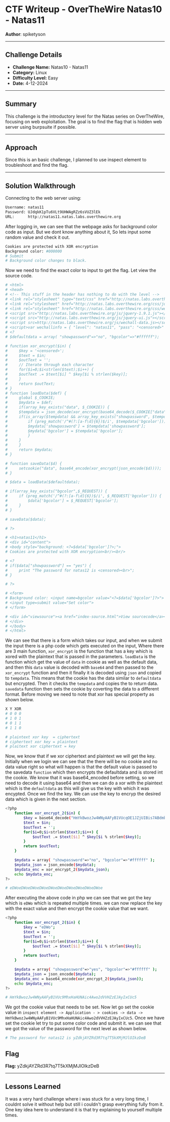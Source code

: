# CTF Writeup - **OverTheWire Natas10 - Natas11**

**Author**: spiketyson 

---

## Challenge Details

- **Challenge Name:** Natas10 - Natas11
- **Category:** Linux
- **Difficulty Level:** Easy
- **Date:** 4-12-2024

---

## Summary

This challenge is the introductory level for the Natas series on OverTheWire, focusing on web exploitation. The goal is to find the flag that is hidden web server using burpsuite if possible.

---

## Approach

Since this is an basic challenge, I planned to use inspect element to troubleshoot and find the flag.

---

## Solution Walkthrough

Connecting to the web server using:

```bash
Username: natas11
Password: UJdqkK1pTu6VLt9UHWAgRZz6sVUZ3lEk
URL:      http://natas11.natas.labs.overthewire.org
```

After logging in, we can see that the webpage asks for background color code as input.  But we dont know anything about it, So lets input some random value and check it out. 

```bash
Cookies are protected with XOR encryption
Background color: #000000
# Submit
# Background color changes to black. 
```

Now we need to find the exact color to input to get the flag. Let view the source code. 

```bash
# <html>
# <head>
# <!-- This stuff in the header has nothing to do with the level -->
# <link rel="stylesheet" type="text/css" href="http://natas.labs.overthewire.org/css/level.css">
# <link rel="stylesheet" href="http://natas.labs.overthewire.org/css/jquery-ui.css" />
# <link rel="stylesheet" href="http://natas.labs.overthewire.org/css/wechall.css" />
# <script src="http://natas.labs.overthewire.org/js/jquery-1.9.1.js"></script>
# <script src="http://natas.labs.overthewire.org/js/jquery-ui.js"></script>
# <script src=http://natas.labs.overthewire.org/js/wechall-data.js></script><script src="http://natas.labs.overthewire.org/js/wechall.js"></script>
# <script>var wechallinfo = { "level": "natas11", "pass": "<censored>" };</script></head>
# <?
# $defaultdata = array( "showpassword"=>"no", "bgcolor"=>"#ffffff");

# function xor_encrypt($in) {
#     $key = '<censored>';
#     $text = $in;
#     $outText = '';
#     // Iterate through each character
#     for($i=0;$i<strlen($text);$i++) {
#     $outText .= $text[$i] ^ $key[$i % strlen($key)];
#     }
#     return $outText;
# }
# function loadData($def) {
#     global $_COOKIE;
#     $mydata = $def;
#     if(array_key_exists("data", $_COOKIE)) {
#     $tempdata = json_decode(xor_encrypt(base64_decode($_COOKIE["data"])), true);
#     if(is_array($tempdata) && array_key_exists("showpassword", $tempdata) && array_key_exists("bgcolor", $tempdata)) {
#         if (preg_match('/^#(?:[a-f\d]{6})$/i', $tempdata['bgcolor'])) {
#         $mydata['showpassword'] = $tempdata['showpassword'];
#         $mydata['bgcolor'] = $tempdata['bgcolor'];
#         }
#     }
#     }
#     return $mydata;
# }

# function saveData($d) {
#     setcookie("data", base64_encode(xor_encrypt(json_encode($d))));
# }

# $data = loadData($defaultdata);

# if(array_key_exists("bgcolor",$_REQUEST)) {
#     if (preg_match('/^#(?:[a-f\d]{6})$/i', $_REQUEST['bgcolor'])) {
#         $data['bgcolor'] = $_REQUEST['bgcolor'];
#     }
# }

# saveData($data);

# ?>

# <h1>natas11</h1>
# <div id="content">
# <body style="background: <?=$data['bgcolor']?>;">
# Cookies are protected with XOR encryption<br/><br/>

# <?
# if($data["showpassword"] == "yes") {
#     print "The password for natas12 is <censored><br>";
# }

# ?>

# <form>
# Background color: <input name=bgcolor value="<?=$data['bgcolor']?>">
# <input type=submit value="Set color">
# </form>

# <div id="viewsource"><a href="index-source.html">View sourcecode</a></div>
# </div>
# </body>
# </html>
```

We can see that there is a form which takes our input, and when we submit the input there is a php code which gets executed on the input, Where there are 3 main function, `xor_encrypt` is the function that has a key which is xored with the plaintext that is passed in the parameters. `loadData` is the function which get the value of `data` in cookie as well as the default data, and then this `data` value is decoded with `base64` and then passed to the `xor_encrypt` function and then it finally it is decoded using `json` and copied to `tempdata`. This means that the cookie has the data similar to `defaultdata` but encrypted. Then it checks the `tempdata` and copies the to return data. `savedata` function then sets the cookie by coverting the data to a different format.  Before moving we need to note that xor has special property as shown below.

```bash
X Y XOR
# 0 0 0
# 1 0 1
# 0 1 1
# 1 1 0

# plaintext xor key  = ciphertext
# ciphertext xor key = plaintext
# plaitext xor ciphertext = key 
```
Now, we know that if we xor ciphertext and plaintext we will get the key. Initially when we login we can see that the there will be no cookie and no data value right so what will happen is that the default value is passed to the savedata `function` which then encrypts the defaultdata and is stored int the cookie. We know that it was base64_encoded before setting, so we need to decode it using base64 and then we can do a xor with the plaintext which is the `defaultdata` as this will give us the key with which it was encypted. Once we find the key. We can use the key to encryp the desired data which is given in the next section.

```bash
<?php
	function xor_encrypt_2($in) {
		$key = base64_decode("HmYkBwozJw4WNyAAFyB1VUcqOE1JZjUIBis7ABdmbU1GIjEJAyIxTRg=");
		$text = $in;
		$outText = '';
		for($i=0;$i<strlen($text);$i++) {
			$outText .= $text[$i] ^ $key[$i % strlen($key)];
		}
		return $outText;
	}

	$mydata = array( "showpassword"=>"no", "bgcolor"=>"#ffffff" );
	$mydata_json = json_encode($mydata);
	$mydata_enc = xor_encrypt_2($mydata_json);
	echo $mydata_enc;
?>

# eDWoeDWoeDWoeDWoeDWoeDWoeDWoeDWoeDWoeDWoe
```

After executing the above code in php we can see that we got the key which is `eDWo` which is repeated multiple times. we can now replace the key with the exact value and then encrypt the cookie value that we want.

```bash
<?php
	function xor_encrypt_2($in) {
		$key = "eDWo";
		$text = $in;
		$outText = '';
		for($i=0;$i<strlen($text);$i++) {
			$outText .= $text[$i] ^ $key[$i % strlen($key)];
		}
		return $outText;
	}

	$mydata = array( "showpassword"=>"yes", "bgcolor"=>"#ffffff" );
	$mydata_json = json_encode($mydata);
	$mydata_enc = base64_encode(xor_encrypt_2($mydata_json));
	echo $mydata_enc;
?>

# HmYkBwozJw4WNyAAFyB1VUc9MhxHaHUNAic4Awo2dVVHZzEJAyIxCUc5
```

We got the cookie value that needs to be set. Now let go set the cookie value in `inspect element -> Application - > cookies -> data -> HmYkBwozJw4WNyAAFyB1VUc9MhxHaHUNAic4Awo2dVVHZzEJAyIxCUc5`. Once we have set the cookie let try to put some color code and submit it. we can see that we got the value of the password for the next level as shown below.

```bash
# The password for natas12 is yZdkjAYZRd3R7tq7T5kXMjMJlOIkzDeB
```

## Flag

**Flag:** yZdkjAYZRd3R7tq7T5kXMjMJlOIkzDeB

---

## Lessons Learned

It was a very hard challenge where i was stuck for a very long time, I couldnt solve it without help but still i couldn't grasp everything fully from it. One key idea here to understand it is that try explaining to yourself multiple times. 
